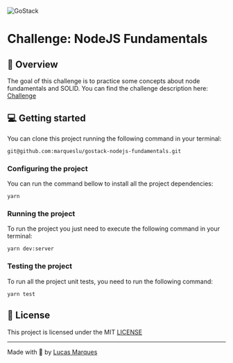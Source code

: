<img alt="GoStack" src="https://storage.googleapis.com/golden-wind/bootcamp-gostack/header-desafios.png" />

# Challenge: NodeJS Fundamentals

## :rocket: Overview

The goal of this challenge is to practice some concepts about node fundamentals and SOLID.
You can find the challenge description here: [Challenge](https://github.com/Rocketseat/bootcamp-gostack-desafios/tree/master/desafio-fundamentos-nodejs)

## :computer: Getting started

You can clone this project running the following command in your terminal:

```
git@github.com:marqueslu/gostack-nodejs-fundamentals.git
```

### Configuring the project

You can run the command bellow to install all the project dependencies:

```
yarn
```

### Running the project

To run the project you just need to execute the following command in your terminal:

```
yarn dev:server
```

### Testing the project

To run all the project unit tests, you need to run the following command:

```
yarn test
```

## :memo: License

This project is licensed under the MIT [LICENSE](https://github.com/marqueslu/gostack-nodejs-fundamentals/blob/master/LICENSE)

---

Made with :purple_heart: by [Lucas Marques](https://github.com/marqueslu)
